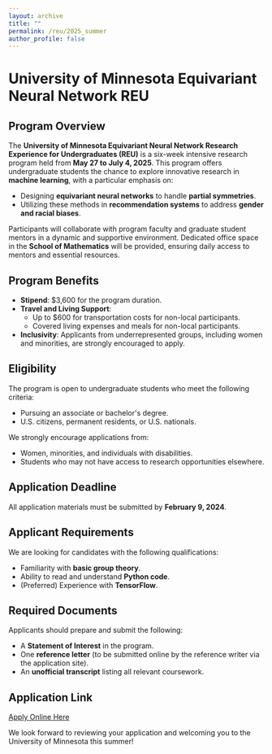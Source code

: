 ```yaml
---
layout: archive
title: ""
permalink: /reu/2025_summer
author_profile: false
---
```


# University of Minnesota Equivariant Neural Network REU

## Program Overview

The **University of Minnesota Equivariant Neural Network Research Experience for Undergraduates (REU)** is a six-week intensive research program held from **May 27 to July 4, 2025**. This program offers undergraduate students the chance to explore innovative research in **machine learning**, with a particular emphasis on:

- Designing **equivariant neural networks** to handle **partial symmetries**.
- Utilizing these methods in **recommendation systems** to address **gender and racial biases**.

Participants will collaborate with program faculty and graduate student mentors in a dynamic and supportive environment. Dedicated office space in the **School of Mathematics** will be provided, ensuring daily access to mentors and essential resources.


## Program Benefits

- **Stipend**: $3,600 for the program duration.  
- **Travel and Living Support**:  
  - Up to $600 for transportation costs for non-local participants.  
  - Covered living expenses and meals for non-local participants.  
- **Inclusivity**: Applicants from underrepresented groups, including women and minorities, are strongly encouraged to apply.


## Eligibility

The program is open to undergraduate students who meet the following criteria:  
- Pursuing an associate or bachelor's degree.  
- U.S. citizens, permanent residents, or U.S. nationals.  

We strongly encourage applications from:  
- Women, minorities, and individuals with disabilities.  
- Students who may not have access to research opportunities elsewhere.  


## Application Deadline

All application materials must be submitted by **February 9, 2024**.


## Applicant Requirements

We are looking for candidates with the following qualifications:  
- Familiarity with **basic group theory**.  
- Ability to read and understand **Python code**.  
- (Preferred) Experience with **TensorFlow**.  


## Required Documents

Applicants should prepare and submit the following:  
- A **Statement of Interest** in the program.  
- One **reference letter** (to be submitted online by the reference writer via the application site).  
- An **unofficial transcript** listing all relevant coursework.  


## Application Link

[Apply Online Here](https://www.mathprograms.org/db/programs/1702)


We look forward to reviewing your application and welcoming you to the University of Minnesota this summer!
